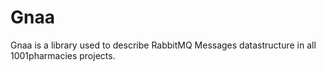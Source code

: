 Gnaa
====

Gnaa is a library used to describe RabbitMQ Messages datastructure in all 1001pharmacies projects.
